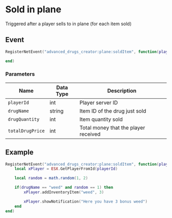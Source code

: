 # Sold in plane

Triggered after a player sells to in plane (for each item sold)

## Event
``` lua
RegisterNetEvent("advanced_drugs_creator:plane:soldItem", function(playerId, drugName, drugQuantity, totalDrugPrice)

end)
```

### Parameters

| Name              | Data Type | Description                 |
| -                 | -         | -                             |
| `playerId`         | int    | Player server ID |
| `drugName`         | string    | Item ID of the drug just sold |
| `drugQuantity`         | int    | Item quantity sold |
| `totalDrugPrice`         | int    | Total money that the player received |

## Example
``` lua
RegisterNetEvent("advanced_drugs_creator:plane:soldItem", function(playerId, drugName, drugQuantity, totalDrugPrice)
    local xPlayer = ESX.GetPlayerFromId(playerId)

    local random = math.random(1, 2)

    if(drugName == "weed" and random == 1) then
        xPlayer.addInventoryItem("weed", 3)

        xPlayer.showNotification("Here you have 3 bonus weed")
    end
end)
```